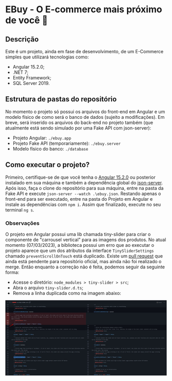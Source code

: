 # EBuy - O E-commerce mais próximo de você :shopping_cart:

## Descrição

Este é um projeto, ainda em fase de desenvolvimento, de um E-Commerce simples que utilizará tecnologias como:

- Angular 15.2.0;
- .NET 7;
- Entity Framework;
- SQL Server 2019.

## Estrutura de pastas do repositório

No momento o projeto só possui os arquivos do front-end em Angular e um modelo físico de como será o banco de dados (sujeito a modificações). Em breve, será inserido os arquivos do back-end no projeto também (que atualmente está sendo simulado por uma Fake API com json-server):

- Projeto Angular: `./ebuy.app`
- Projeto Fake API (temporariamente): `./ebuy.server`
- Modelo físico do banco: `./database`

## Como executar o projeto?

Primeiro, certifique-se de que você tenha o [Angular 15.2.0](https://angular.io/cli) ou posterior instalado em sua máquina e também a dependência global do [json-server](https://www.npmjs.com/package/json-server). Após isso, faça o clone do repositório para sua máquina, entre na pasta da Fake API e execute `json-server --watch .\ebuy.json`. Restando apenas o front-end para ser executado, entre na pasta do Projeto em Angular e instale as dependências com `npm i`. Assim que finalizado, execute no seu terminal `ng s`.

### Observações
O projeto em Angular possui uma lib chamada tiny-slider para criar o componente de "carrousel vertical" para as imagens dos produtos. No atual momento (07/03/2023), a biblioteca possui um erro que ao executar o projeto aparece que um dos atributos da interface `TinySliderSettings` chamado `preventScrollOnTouch` está duplicado. Existe um [pull request](https://github.com/ganlanyuan/tiny-slider/pull/598) que ainda está pendente para repositório oficial, mas ainda não foi realizado o merge. Então enquanto a correção não é feita, podemos seguir da seguinte forma:

- Acesse o diretório: `node_modules > tiny-slider > src`;
- Abra o arquivo `tiny-slider.d.ts`;
- Remova a linha duplicada como na imagem abaixo:

![Erro preventScrollOnTouch duplicado](./.github/tiny_slider_error_preventScrollOnTouch.jpg)
